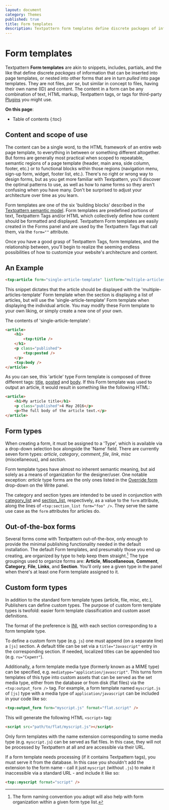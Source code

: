 ```yaml
---
layout: document
category: Themes
published: true
title: Form templates
description: Textpattern form templates define discrete packages of information that can be inserted into page templates and other forms.
---
```


# Form templates

Textpattern **Form templates** are akin to snippets, includes, partials, and the like that define discrete *packages* of information that can be inserted into page templates, or nested into other forms that are in turn *pulled* into page templates. They are not files, *per se*, but similar in concept to files, having their own name (ID) and content. The content in a form can be any combination of text, HTML markup, Textpattern tags, or tags for third-party [Plugins](/administration/plugins-panel) you might use.

**On this page**:

* Table of contents
{:toc}

## Content and scope of use

The content can be a single word, to the HTML framework of an entire web page template, to everything in between or something different altogether. But forms are generally most practical when scoped to repeatable, semantic regions of a page template (header, main area, side column, footer, etc.) or to functional blocks within those regions (navigation menu, sign-up form, widget, footer list, etc.). There's no right or wrong way to design forms, but as you get more familiar with Textpattern, you'll discover the optimal patterns to use, as well as how to name forms so they aren't confusing when you have many. Don't be surprised to adjust your architecture over time as you learn.

Form templates are one of the six 'building blocks' described in the [Textpattern semantic model](/faqs/textpattern-semantic-model). Form templates are predefined portions of text, Textpattern Tags and/or HTML which collectively define how content should be formatted and displayed. Textpattern Form templates are easily created in the Forms panel and are used by the Textpattern Tags that call them, via the `form=""` attribute.

Once you have a good grasp of Textpattern Tags, form templates, and the relationship between, you'll begin to realize the seeming endless possibilities of how to customize your website's architecture and content.

## An Example

~~~ html
<txp:article form="single-article-template" listform="multiple-articles-template" />
~~~

This snippet dictates that the article should be displayed with the 'multiple-articles-template' Form template when the section is displaying a list of articles, but will use the 'single-article-template' Form template when displaying the individual article. You may modify these Form template to your own liking, or simply create a new one of your own.

The contents of 'single-article-template':

~~~ html
<article>
    <h1>
        <txp:title />
    </h1>
    <p class="published">
        <txp:posted />
    </p>
    <txp:body />
</article>
~~~

As you can see, this 'article' type Form template is composed of three different tags: [title](/tags/title), [posted](/tags/posted) and [body](/tags/body). If this Form template was used to output an article, it would result in something like the following HTML:

~~~ html
<article>
    <h1>My article title</h1>
    <p class="published">4 May 2016</p>
    <p>The full body of the article text.</p>
</article>
~~~

## Form types

When creating a form, it must be assigned to a 'Type', which is available via a drop-down selection box alongside the 'Name' field. There are currently seven form types: *article*, *category*, *comment*, *file*, *link*, *misc* (miscellaneous), and *section*.

Form template types have almost no inherent semantic meaning, but aid solely as a means of organization for the designer/user. One notable exception: *article* type forms are the only ones listed in the [Override form](/administraiton/write-panel#override-form) drop-down on the Write panel.

The category and section types are intended to be used in conjunction with [category_list](/tags/category_list) and [section_list](/tags/section_list), respectively, as a value to the `form` attribute, along the lines of `<txp:section_list form="foo" />`. They serve the same use case as the `form` attributes for articles do.

## Out-of-the-box forms

Several forms come with Textpattern out-of-the-box, only enough to provide the minimal publishing functionality needed in the default installation. The default Form templates, and presumably those you end up creating, are organized by type to help keep them straight.[^1] The type groupings used to organize forms are: **Article**, **Miscellaneous**, **Comment**, **Category**, **File**, **Links**, and **Section**. You'll only see a given type in the panel when there's at least one Form template assigned to it.

[^1]: The form naming convention you adopt will also help with form organization within a given form type list.

## Custom form types

In addition to the standard form template types (article, file, misc, etc.), Publishers can define custom types. The purpose of custom form template types is twofold: easier form template classification and custom asset definitions.

The format of the preference is [INI](https://en.wikipedia.org/wiki/INI_file), with each section corresponding to a form template type.

To define a custom form type (e.g. `js`) one must append (on a separate line) a `[js]` section. A default title can be set via a `title="Javascript"` entry in the corresponding section. If needed, localized titles can be appended too (e.g. `ru="Скрипт"`).

Additionally, a form template media type (formerly known as a MIME type) can be specified, e.g. `mediatype="application/javascript"`. This turns form templates of this type into custom assets that can be served as the set media type, either from the database or from disk (flat files) via the `<txp:output_form />` tag. For example, a form template named `myscript.js` of `[js]` type with a media type of `application/javascript` can be included in your code like so:

~~~ html
<txp:output_form form="myscript.js" format="flat.script" />
~~~

This will generate the following HTML `<script>` tag:

~~~ html
<script src="path/to/flat/myscript.js"></script>
~~~

Only form templates with the name extension corresponding to some media type (e.g. `myscript.js`) can be served as flat files. In this case, they will not be processed by Textpattern at all and are accessible via their URL.

If a form template needs processing (if it contains Textpattern tags), you must serve it from the database. In this case you shouldn't add the extension to the form name - call it just `myscript` (without `.js`) to make it inaccessible via a standard URL - and include it like so:

~~~ html
<txp::myscript format="script" />
~~~
